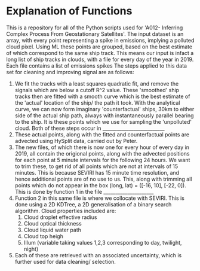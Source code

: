 # Explanation of Functions

This is a repository for all of the Python scripts used for 'A012- Inferring Complex Process From Geostationary Satellites'. The input dataset is an array, with every point representing a spike in emissions, implying a polluted cloud pixel. Using ML these points are grouped, based on the best estimate of which correspond to the same ship track. This means our input is infact a long list of ship tracks in clouds, with a file for every day of the year in 2019. Each file contains a list of emissions spikes  The steps applied to this data set for cleaning and improving signal are as follows:
1. We fit the tracks with a least squares quadratic fit, and remove the signals which are below a cutoff R^2 value. These 'smoothed' ship tracks then are fitted with a smooth curve which is the best estimate of the 'actual' location of the ship/ the path it took. With the analytical curve, we can now form imaginary 'counterfactual' ships, 30km to either side of the actual ship path, always with instantaneously parallel bearing to the ship. It is these points which we use for sampling the 'unpolluted' cloud. Both of these steps occur in __________________________
2. These actual points, along with the fitted and counterfactual points are advected using HySplit data, carried out by Peter.
3. The new files, of which there is now one for every hour of every day in 2019, all contain the origional points, along with the advected positions for each point at 5 minute intervals for the following 24 hours. We want to trim these, to get rid of all points which are not at intervals of 15 minutes. This is because SEVIRI has 15 minute time resolution, and hence additional points are of no use to us. This, along with trimming all points which do not appear in the box (long, lat) = ([-16, 10], [-22, 0]). This is done by function 1 in the file _____________________
4. Function 2 in this same file is where we collocate with SEVIRI. This is done using a 2D KDTree, a 2D generalisation of a binary search algorithm. Cloud properties included are:
   1. Cloud droplet effective radius
   2. Cloud optical thickness
   3. Cloud liquid water path
   4. Cloud top heigh
   5. Illum (variable taking values 1,2,3 corresponding to day, twilight, night)
 5. Each of these are retrieved with an associated uncertainty, which is further used for data cleaning/ selection. 
      
